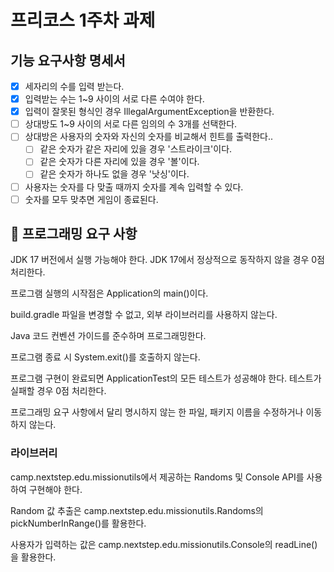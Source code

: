 # 프리코스 1주차 과제

## 기능 요구사항 명세서

- [X] 세자리의 수를 입력 받는다.
- [X] 입력받는 수는 1~9 사이의 서로 다른 수여야 한다.
- [X] 입력이 잘못된 형식인 경우 IllegalArgumentException을 반환한다.
- [ ] 상대방도 1~9 사이의 서로 다른 임의의 수 3개를 선택한다.
- [ ] 상대방은 사용자의 숫자와 자신의 숫자를 비교해서 힌트를 출력한다..
  - [ ] 같은 숫자가 같은 자리에 있을 경우 '스트라이크'이다.
  - [ ] 같은 숫자가 다른 자리에 있을 경우 '볼'이다.
  - [ ] 같은 숫자가 하나도 없을 경우 '낫싱'이다.
- [ ] 사용자는 숫자를 다 맞출 때까지 숫자를 계속 입력할 수 있다.
- [ ] 숫자를 모두 맞추면 게임이 종료된다.

## 🎯 프로그래밍 요구 사항
JDK 17 버전에서 실행 가능해야 한다. JDK 17에서 정상적으로 동작하지 않을 경우 0점 처리한다.

프로그램 실행의 시작점은 Application의 main()이다.

build.gradle 파일을 변경할 수 없고, 외부 라이브러리를 사용하지 않는다.

Java 코드 컨벤션 가이드를 준수하며 프로그래밍한다.

프로그램 종료 시 System.exit()를 호출하지 않는다.

프로그램 구현이 완료되면 ApplicationTest의 모든 테스트가 성공해야 한다. 테스트가 실패할 경우 0점 처리한다.

프로그래밍 요구 사항에서 달리 명시하지 않는 한 파일, 패키지 이름을 수정하거나 이동하지 않는다.

### 라이브러리
camp.nextstep.edu.missionutils에서 제공하는 Randoms 및 Console API를 사용하여 구현해야 한다.

Random 값 추출은 camp.nextstep.edu.missionutils.Randoms의 pickNumberInRange()를 활용한다.

사용자가 입력하는 값은 camp.nextstep.edu.missionutils.Console의 readLine()을 활용한다.

